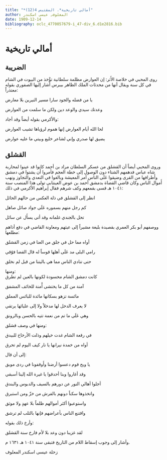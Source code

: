 ```yaml
---
title: "*أمالي تاريخية*. المقتبس 4(12)"
author: المعلوف, عيسى اسكندر
date: 1909-12-14
bibliography: oclc_4770057679-i_47-div_6.d1e2816.bib
---
```




#  أمالي تاريخية 



##  الضريبة 


 روى المحبي في خلاصة الأَثر: إن العوارض مظلمة سلطانية تؤْخذ من البيوت في الشام في كل سنة ويقال أنها من محدثات الملك الظاهر بيبرس أشار إليها الصفوري بقوله معتذراً: 

 يا من فضله والجود سارا   مسير النيرين بلا معارض  

 وعدتك سيدي والوعد دين   ولكن ما سلمت من العوارض  

 والأكرمي بقوله أيضاً وقد أجاد: 

 لحا الله أيام العوارض إنها   هموم لرؤياها تشيب العوارض  

 يضيق لها صدري وإني لشاعر   خليع وبيتي ما عليه عوارض  


##  القشلق 


 وروى المحبي أيضاً أن القشلق من عسكر السلطان مراد بن أحمد كانوا قد عينوا لمحاربة شاه عباس فدهمهم الشتاء دون الوصول إلى خطة العجم فأمروا أَن يشتوا في دمشق وأَطرافها من القرى وضيقوا عَلَى الناس أمر المعيشة وبالغوا في التعدي والتجاوز ونهب أَموال الناس وكان قاضي القضاة بدمشق أحمد بن عوض العينتابي تولى هذا المنصب سنة  ١٠٤١  هـ قسى بقمعهم وكف شرهم فقال إبراهيم الأكرمي في ذلك: 
 
 انظر إلى القشلق في ذلة   العكس من حالهم الحائل  

 كم رجل منهم بسموره   عَلَى جواد صائل صاهل  

 تحل بالجندي غلمانه   وقد أتى يسأَل عن سائل  

 ووصفهم أبو بكر العمري بقصيدة بليغة مشيراً إلى عيثهم ومعاونة القاضي في دفع أذاهم مطلعها: 

 أواه مما حل في جلق   من العنا في زمن القشلق  

 رامي البلى مد عَلَى أهلها   قوساً له قال القضا فوّقي  

 حتى تنادي الناس مما هي   باليتنا من قبل لم نخلق  

 ومنها:  
 كانت دمشق الشام محسودة   لكونها بالعين لم تطرق  


 آمنة من كل ما يختشى   أْمنة للخائف المشفق  

 مائسة تزهو بسكانها   مائدة للبائس المملق  

 لا يعرف الدخل لها مدخلاً   ولا إلى عليائها يرتقي  

 وهي عَلَى ما تم من نعمة   تتيه بالحسن وبالرونق  

 ومنها في وصف قشلق: 

 في رقعة الشام غدت خيلهم   وذلت الأرخاخ للبيدق  

 أواه من خمدة نيرانها   يا نار كيف اليوم لم تحرق  

 إلى أن قال: 

 يا ويح قوم دعسوا أرضنا   وأَوقفونا في ردى موبق  

 وقد أغاروا وبنا أحدقوا   يا غيرة الله إلينا أسبقي  

 أجلوا أهالي النور عن دورهم   بالسيف والدبوس والبندق  

 واتخذوها سكناً دونهم   بالفرش من خزّ ومن استبرق  

 واستوعبوا أكثر أموالهم   ظلماً بلا عهدٍ ولا موثق  

 واقتنع الناس بأعراضهم   فإنها بالثلب لم ترشق  

 وأرخ ذلك بقوله: 

 لقد غزينا دون وعد بلا   لأم فارخ سنة القشلق  

 وأشار إلى وجوب إسقاط اللام من التاريخ فتبقى سنة  ١٠٤١  هـ  ١٦٣١  م. 

 زحلة  عيسى  اسكندر  المعلوف 
